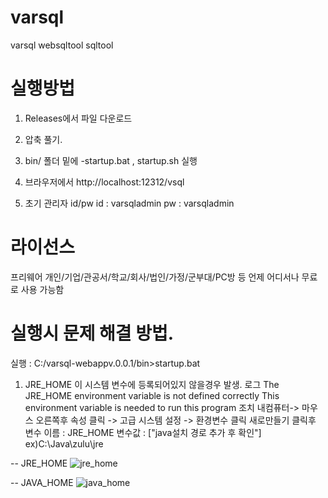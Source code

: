 # varsql

varsql websqltool sqltool 



# 실행방법

01. Releases에서 파일 다운로드
02. 압축 풀기. 
03. bin/ 폴더 밑에 
    -startup.bat , startup.sh 실행 

04. 브라우저에서 http://localhost:12312/vsql
05. 초기 관리자 id/pw
   id : varsqladmin
   pw : varsqladmin

# 라이선스
   프리웨어
   개인/기업/관공서/학교/회사/법인/가정/군부대/PC방 등 언제 어디서나 무료로 사용 가능함

# 실행시 문제 해결 방법. 
실행 : C:/varsql-webappv.0.0.1/bin>startup.bat

1. JRE_HOME 이 시스템 변수에 등록되어있지 않을경우 발생.
 로그 
    The JRE_HOME environment variable is not defined correctly
    This environment variable is needed to run this program
 조치
    내컴퓨터-> 마우스 오른쪽후 속성 클릭 -> 고급 시스템 설정 -> 환경변수 클릭
    새로만들기 클릭후 
    변수 이름 : JRE_HOME
    변수값 : ["java설치 경로 추가 후 확인"] ex)C:\Java\zulu\jre
    
-- JRE_HOME
![jre_home](https://user-images.githubusercontent.com/46696460/63925077-6b86c900-ca84-11e9-8d98-b845d7a044c1.PNG)

-- JAVA_HOME
![java_home](https://user-images.githubusercontent.com/46696460/63925076-6b86c900-ca84-11e9-873f-db4c3d9a1ce4.PNG)


